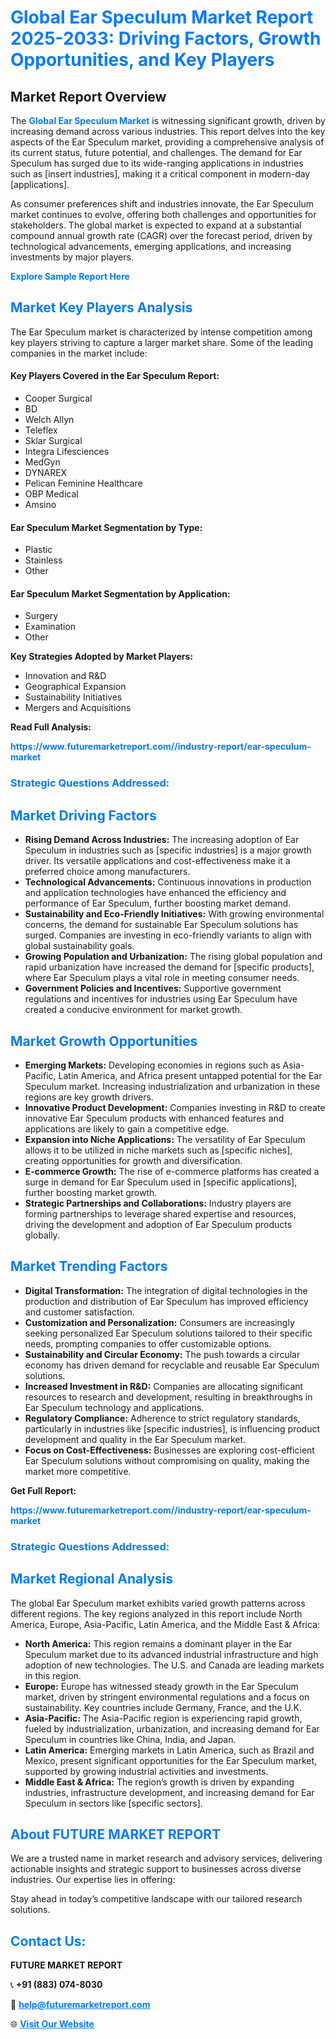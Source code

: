 <h1 style="color: #007BFF;">Global Ear Speculum Market Report 2025-2033: Driving Factors, Growth Opportunities, and Key Players</h1>

<section id="overview">
<h2>Market Report Overview</h2>
<p>The <a href="https://www.futuremarketreport.com//industry-report/ear-speculum-market" style="color: #007BFF; text-decoration: none;"><strong>Global Ear Speculum Market</strong></a> is witnessing significant growth, driven by increasing demand across various industries. This report delves into the key aspects of the Ear Speculum market, providing a comprehensive analysis of its current status, future potential, and challenges. The demand for Ear Speculum has surged due to its wide-ranging applications in industries such as [insert industries], making it a critical component in modern-day [applications].</p>
<p>As consumer preferences shift and industries innovate, the Ear Speculum market continues to evolve, offering both challenges and opportunities for stakeholders. The global market is expected to expand at a substantial compound annual growth rate (CAGR) over the forecast period, driven by technological advancements, emerging applications, and increasing investments by major players.</p>
</section>

<section id="overview">
<p><a href="https://www.futuremarketreport.com//request-sample/reportId=88944" style="color: #007BFF; text-decoration: none;"><strong>Explore Sample Report Here</strong></a></p>
</section>

<section id="key-players">
<h2 style="color: #007BFF;">Market Key Players Analysis</h2>
<p>The Ear Speculum market is characterized by intense competition among key players striving to capture a larger market share. Some of the leading companies in the market include:</p>
<h4>Key Players Covered in the Ear Speculum Report:</h4>
<ul><li>Cooper Surgical</li><li>BD</li><li>Welch Allyn</li><li>Teleflex</li><li>Sklar Surgical</li><li>Integra Lifesciences</li><li>MedGyn</li><li>DYNAREX</li><li>Pelican Feminine Healthcare</li><li>OBP Medical</li><li>Amsino</li></ul>
<h4>Ear Speculum Market Segmentation by Type:</h4>
<ul><li>Plastic</li><li>Stainless</li><li>Other</li></ul>

<h4>Ear Speculum Market Segmentation by Application:</h4>
<ul><li>Surgery</li><li>Examination</li><li>Other</li></ul>
<p><strong>Key Strategies Adopted by Market Players:</strong></p>
<ul>
<li>Innovation and R&D</li>
<li>Geographical Expansion</li>
<li>Sustainability Initiatives</li>
<li>Mergers and Acquisitions</li>
</ul>
</section>

<section>
<p><strong>Read Full Analysis: </strong></p><a href="https://www.futuremarketreport.com//industry-report/ear-speculum-market" style="color: #007BFF; text-decoration: none;"><strong>https://www.futuremarketreport.com//industry-report/ear-speculum-market</strong></a>
<h3 style="color: #007BFF;">Strategic Questions Addressed:</h3>
</section>

<section id="driving-factors">
<h2 style="color: #007BFF;">Market Driving Factors</h2>
<ul>
<li><strong>Rising Demand Across Industries:</strong> The increasing adoption of Ear Speculum in industries such as [specific industries] is a major growth driver. Its versatile applications and cost-effectiveness make it a preferred choice among manufacturers.</li>
<li><strong>Technological Advancements:</strong> Continuous innovations in production and application technologies have enhanced the efficiency and performance of Ear Speculum, further boosting market demand.</li>
<li><strong>Sustainability and Eco-Friendly Initiatives:</strong> With growing environmental concerns, the demand for sustainable Ear Speculum solutions has surged. Companies are investing in eco-friendly variants to align with global sustainability goals.</li>
<li><strong>Growing Population and Urbanization:</strong> The rising global population and rapid urbanization have increased the demand for [specific products], where Ear Speculum plays a vital role in meeting consumer needs.</li>
<li><strong>Government Policies and Incentives:</strong> Supportive government regulations and incentives for industries using Ear Speculum have created a conducive environment for market growth.</li>
</ul>
</section>

<section id="growth-opportunities">
<h2 style="color: #007BFF;">Market Growth Opportunities</h2>
<ul>
<li><strong>Emerging Markets:</strong> Developing economies in regions such as Asia-Pacific, Latin America, and Africa present untapped potential for the Ear Speculum market. Increasing industrialization and urbanization in these regions are key growth drivers.</li>
<li><strong>Innovative Product Development:</strong> Companies investing in R&D to create innovative Ear Speculum products with enhanced features and applications are likely to gain a competitive edge.</li>
<li><strong>Expansion into Niche Applications:</strong> The versatility of Ear Speculum allows it to be utilized in niche markets such as [specific niches], creating opportunities for growth and diversification.</li>
<li><strong>E-commerce Growth:</strong> The rise of e-commerce platforms has created a surge in demand for Ear Speculum used in [specific applications], further boosting market growth.</li>
<li><strong>Strategic Partnerships and Collaborations:</strong> Industry players are forming partnerships to leverage shared expertise and resources, driving the development and adoption of Ear Speculum products globally.</li>
</ul>
</section>

<section id="trending-factors">
<h2 style="color: #007BFF;">Market Trending Factors</h2>
<ul>
<li><strong>Digital Transformation:</strong> The integration of digital technologies in the production and distribution of Ear Speculum has improved efficiency and customer satisfaction.</li>
<li><strong>Customization and Personalization:</strong> Consumers are increasingly seeking personalized Ear Speculum solutions tailored to their specific needs, prompting companies to offer customizable options.</li>
<li><strong>Sustainability and Circular Economy:</strong> The push towards a circular economy has driven demand for recyclable and reusable Ear Speculum solutions.</li>
<li><strong>Increased Investment in R&D:</strong> Companies are allocating significant resources to research and development, resulting in breakthroughs in Ear Speculum technology and applications.</li>
<li><strong>Regulatory Compliance:</strong> Adherence to strict regulatory standards, particularly in industries like [specific industries], is influencing product development and quality in the Ear Speculum market.</li>
<li><strong>Focus on Cost-Effectiveness:</strong> Businesses are exploring cost-efficient Ear Speculum solutions without compromising on quality, making the market more competitive.</li>
</ul>
</section>

<section>
<p><strong>Get Full Report: </strong></p><a href="https://www.futuremarketreport.com//industry-report/ear-speculum-market" style="color: #007BFF; text-decoration: none;"><strong>https://www.futuremarketreport.com//industry-report/ear-speculum-market</strong></a>
<h3 style="color: #007BFF;">Strategic Questions Addressed:</h3>
</section>


<section id="regional-analysis">
<h2 style="color: #007BFF;">Market Regional Analysis</h2>
<p>The global Ear Speculum market exhibits varied growth patterns across different regions. The key regions analyzed in this report include North America, Europe, Asia-Pacific, Latin America, and the Middle East & Africa:</p>
<ul>
<li><strong>North America:</strong> This region remains a dominant player in the Ear Speculum market due to its advanced industrial infrastructure and high adoption of new technologies. The U.S. and Canada are leading markets in this region.</li>
<li><strong>Europe:</strong> Europe has witnessed steady growth in the Ear Speculum market, driven by stringent environmental regulations and a focus on sustainability. Key countries include Germany, France, and the U.K.</li>
<li><strong>Asia-Pacific:</strong> The Asia-Pacific region is experiencing rapid growth, fueled by industrialization, urbanization, and increasing demand for Ear Speculum in countries like China, India, and Japan.</li>
<li><strong>Latin America:</strong> Emerging markets in Latin America, such as Brazil and Mexico, present significant opportunities for the Ear Speculum market, supported by growing industrial activities and investments.</li>
<li><strong>Middle East & Africa:</strong> The region’s growth is driven by expanding industries, infrastructure development, and increasing demand for Ear Speculum in sectors like [specific sectors].</li>
</ul>
</section>

<footer>
<h2 style="color: #007BFF;">About FUTURE MARKET REPORT</h2>
<p>We are a trusted name in market research and advisory services, delivering actionable insights and strategic support to businesses across diverse industries. Our expertise lies in offering:</p>

<p>Stay ahead in today’s competitive landscape with our tailored research solutions.</p>

<h2 style="color: #007BFF;">Contact Us:</h2>
<p><strong>FUTURE MARKET REPORT</strong></p>
<p>📞 <strong>+91 (883) 074-8030</strong></p>
<p>📧 <strong><a href="mailto:help@futuremarketreport.com" style="color: #007BFF;">help@futuremarketreport.com</a></strong></p>
<p>🌐 <strong><a href="https://www.futuremarketreport.com/" style="color: #007BFF;">Visit Our Website</a></strong></p>
</footer>